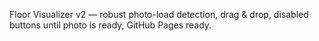 Floor Visualizer v2 — robust photo-load detection, drag & drop, disabled buttons until photo is ready, GitHub Pages ready.